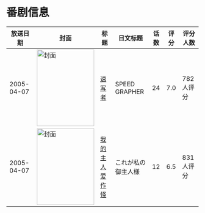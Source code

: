 # 番剧信息

|放送日期|封面|标题|日文标题|话数|评分|评分人数|
|---|---|---|---|---|---|---|
|2005-04-07|<img src="https://lain.bgm.tv/pic/cover/c/c2/4f/3825_EUY1U.jpg" alt="封面" style="width:150px;height:200px;object-fit:cover;">|[速写者](https://bangumi.tv/subject/3825)|SPEED GRAPHER|24|7.0|782人评分|
|2005-04-07|<img src="https://lain.bgm.tv/pic/cover/c/4e/ab/6389_WieXm.jpg" alt="封面" style="width:150px;height:200px;object-fit:cover;">|[我的主人爱作怪](https://bangumi.tv/subject/6389)|これが私の御主人様|12|6.5|831人评分|
